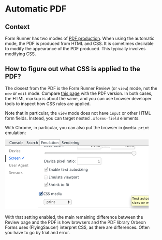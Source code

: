 # Automatic PDF

<!-- toc -->

## Context

Form Runner has two modes of [PDF production](../../form-builder/pdf-production.md). When using the automatic mode, the PDF is produced from HTML and CSS. It is sometimes desirable to modify the appearance of the PDF produced. This typically involves modifying CSS.

## How to figure out what CSS is applied to the PDF?

The closest from the PDF is the Form Runner Review (or `view`) mode, not the `new` or `edit` mode. Compare
[this page](http://demo.orbeon.com/orbeon/fr/orbeon/bookshelf/view/891ce63e59c17348f6fda273afe28c2b) with the PDF version.
In both cases, the HTML markup is about the same, and you can use browser developer tools to inspect how CSS rules are applied.

Note that in particular, the `view` mode does not have `input` or other HTML form fields. Instead, you can
target nested `.xforms-field` elements.

With Chrome, in particular, you can also put the browser in `@media print` emulation:

![Chrome emulation settings](../images/chrome-media-emulation.png)

With that setting enabled, the main remaining difference between the Review page and the PDF is how browsers and the PDF
library Orbeon Forms uses (FlyingSaucer) interpret CSS, as there are differences. Often you have to go by trial and error.
